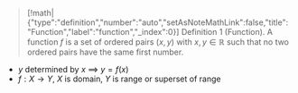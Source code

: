 > [!math|{"type":"definition","number":"auto","setAsNoteMathLink":false,"title":"Function","label":"function","_index":0}] Definition 1 (Function).
> A function $f$ is a set of ordered pairs $(x,y)$ with $x,y \in \mathbb{R}$ such that no two ordered pairs have the same first number.

- $y$ determined by $x$ $\implies$ $y=f(x)$
- $f:X \to Y$, $X$ is domain, $Y$ is range or superset of range

